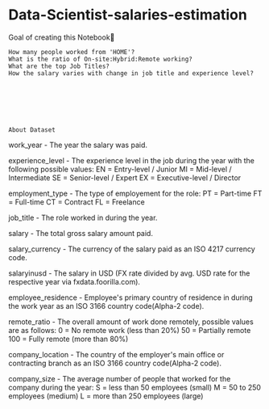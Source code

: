 # Data-Scientist-salaries-estimation




Goal of creating this Notebook🎯

    How many people worked from 'HOME'?
    What is the ratio of On-site:Hybrid:Remote working?
    What are the top Job Titles?
    How the salary varies with change in job title and experience level?
    
    
    
    
    
    
    
    About Dataset

work_year - The year the salary was paid.

experience_level - The experience level in the job during the year with the following possible values:
EN = Entry-level / Junior
MI = Mid-level / Intermediate
SE = Senior-level / Expert
EX = Executive-level / Director

employment_type - The type of employement for the role:
PT = Part-time
FT = Full-time
CT = Contract
FL = Freelance

job_title - The role worked in during the year.

salary - The total gross salary amount paid.

salary_currency - The currency of the salary paid as an ISO 4217 currency code.

salaryinusd - The salary in USD (FX rate divided by avg. USD rate for the respective year via fxdata.foorilla.com).

employee_residence - Employee's primary country of residence in during the work year as an ISO 3166 country code(Alpha-2 code).

remote_ratio - The overall amount of work done remotely, possible values are as follows:
0 = No remote work (less than 20%)
50 = Partially remote
100 = Fully remote (more than 80%)

company_location - The country of the employer's main office or contracting branch as an ISO 3166 country code(Alpha-2 code).

company_size - The average number of people that worked for the company during the year:
S = less than 50 employees (small)
M = 50 to 250 employees (medium)
L = more than 250 employees (large)
